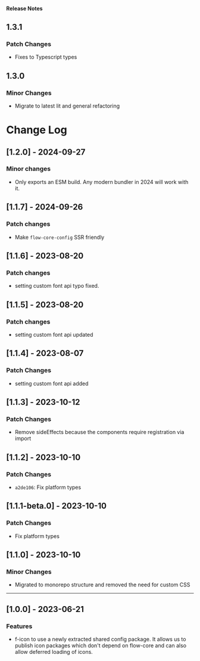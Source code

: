 <h4 class="margin-btm-8">Release Notes</h4>

## 1.3.1

### Patch Changes

- Fixes to Typescript types

## 1.3.0

### Minor Changes

- Migrate to latest lit and general refactoring

# Change Log

## [1.2.0] - 2024-09-27

### Minor changes

- Only exports an ESM build. Any modern bundler in 2024 will work with it.

## [1.1.7] - 2024-09-26

### Patch changes

- Make `flow-core-config` SSR friendly

## [1.1.6] - 2023-08-20

### Patch changes

- setting custom font api typo fixed.

## [1.1.5] - 2023-08-20

### Patch changes

- setting custom font api updated

## [1.1.4] - 2023-08-07

### Patch Changes

- setting custom font api added

## [1.1.3] - 2023-10-12

### Patch Changes

- Remove sideEffects because the components require registration via import

## [1.1.2] - 2023-10-10

### Patch Changes

- `a2de106`: Fix platform types

## [1.1.1-beta.0] - 2023-10-10

### Patch Changes

- Fix platform types

## [1.1.0] - 2023-10-10

### Minor Changes

- Migrated to monorepo structure and removed the need for custom CSS
<hr class="margin-btm-32" />

## [1.0.0] - 2023-06-21

### Features

- f-icon to use a newly extracted shared config package. It allows us to publish icon packages which don't depend on flow-core and can also allow deferred loading of icons.
